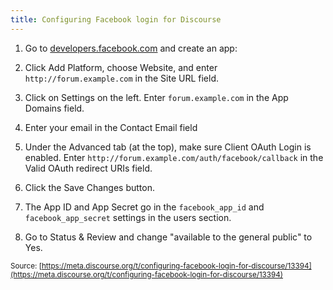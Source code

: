 ```yaml
---
title: Configuring Facebook login for Discourse
---
```


1. Go to [developers.facebook.com][1] and create an app:

2. Click Add Platform, choose Website, and enter `http://forum.example.com` in the Site URL field.

3. Click on Settings on the left. Enter `forum.example.com` in the App Domains field.

4. Enter your email in the Contact Email field

4. Under the Advanced tab (at the top), make sure Client OAuth Login is enabled. Enter `http://forum.example.com/auth/facebook/callback` in the Valid OAuth redirect URIs field.

5. Click the Save Changes button.

6. The App ID and App Secret go in the `facebook_app_id` and `facebook_app_secret` settings in the users section.

7. Go to Status & Review and change "available to the general public" to Yes.

  [1]: https://developers.facebook.com

<small class="documentation-source">Source: [https://meta.discourse.org/t/configuring-facebook-login-for-discourse/13394](https://meta.discourse.org/t/configuring-facebook-login-for-discourse/13394)</small>
